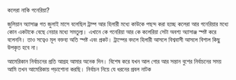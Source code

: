 কলেরা নাকি গনেরিয়া?

জুলিয়ান অ্যাসাঞ্জ গত জুলাই মাসে বলেছিল ট্রাম্প আর হিলারী মধ্যে কাউকে পছন্দ করা হচ্ছে কলেরা আর গনেরিয়ার মধ্যে কোন একটাকে বেছে নেয়ার মধ্যে সমতুল্য। এখানে কে গনেরিয়া আর কে কলেরিয়া সেটা অবশ্য অ্যাসাঞ্জ স্পষ্ট করে বলেননি। তাও সত্বেও মূল বক্তব্য অতি স্পষ্ট এবং প্রকট। ট্রাম্পের বদলে হিলারী আসলে বিশ্ববাসী আসলে বিশাল কিছু উপকৃত হবে না। 

আমেরিকান নির্বাচনের প্রতি আগ্রহ আমার অনেক দিন। বিশেষ করে যখন আল গোর আর সন্তান বুশের নির্বাচনের সময় আমি তখন আমেরিকায় পড়াশোনা করছি। নির্বাচন নিয়ে যে ধরনের প্রবল নাটক 


